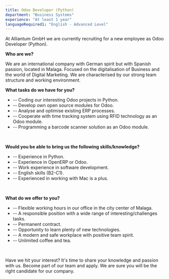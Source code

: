 ```yaml
---
title: Odoo Developer (Python)
department: "Business Systems"
experience: "At least 1 year"
languageRequired1: "English - Advanced Level"
---
```


At Alliantum GmbH we are currently recruiting for a new employee as Odoo Developer (Python).

**Who are we?**

We are an international company with German spirit but with Spanish passion, located in Malaga. Focused on the digitalisation of Business and the world of Digital Marketing. We are characterised by our strong team structure and working environment.

**What tasks do we have for you?**

- -- Coding our interesting Odoo projects in Python.
- -- Develop own open source modules for Odoo.
- -- Analyse and optimise existing ERP processes.
- -- Cooperate with time tracking system using RFID technology as an Odoo module.
- -- Programming a barcode scanner solution as an Odoo module.

<br/>

**Would you be able to bring us the following skills/knowledge?**

- -- Experience in Python.
- -- Experience in OpenERP or Odoo.
- -- Work experience in software development.
- -- English skills (B2-C1).
- -- Experienced in working with Mac is a plus.

<br/>

**What do we offer to you?**

- -- Flexible working hours in our office in the city center of Malaga.
- -- A responsible position with a wide range of interesting/challenges tasks.
- -- Permanent contract.
- -- Opportunity to learn plenty of new technologies.
- -- A modern and safe workplace with positive team spirit.
- -- Unlimited coffee and tea.

<br/>

Have we hit your interest? It's time to share your knowledge and passion with us. Become part of our team and apply. We are sure you will be the right candidate for our company.
